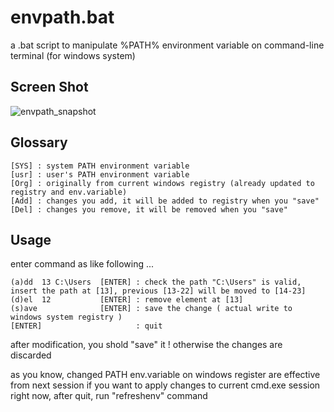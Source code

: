 # envpath.bat

a .bat script to manipulate %PATH% environment variable on command-line terminal (for windows system)

## Screen Shot

![envpath_snapshot](https://user-images.githubusercontent.com/5809623/90326274-6a1a1d80-dfc1-11ea-89fc-95f15faa4a7d.png)

## Glossary
    [SYS] : system PATH environment variable
    [usr] : user's PATH environment variable
    [Org] : originally from current windows registry (already updated to registry and env.variable)
    [Add] : changes you add, it will be added to registry when you "save"
    [Del] : changes you remove, it will be removed when you "save"

## Usage

enter command as like following ...

    (a)dd  13 C:\Users  [ENTER] : check the path "C:\Users" is valid, insert the path at [13], previous [13-22] will be moved to [14-23]
    (d)el  12           [ENTER] : remove element at [13]
    (s)ave              [ENTER] : save the change ( actual write to windows system registry )
    [ENTER]                     : quit

after modification, you shold "save" it ! otherwise the changes are discarded

as you know, changed PATH env.variable on windows register are effective from next session
if you want to apply changes to current cmd.exe session right now,
after quit, run "refreshenv" command 

